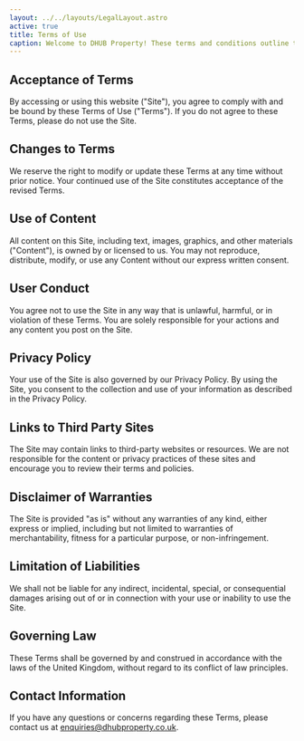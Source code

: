 ```yaml
---
layout: ../../layouts/LegalLayout.astro
active: true
title: Terms of Use
caption: Welcome to DHUB Property! These terms and conditions outline the rules and regulations for the use of our website.
---
```



## Acceptance of Terms
By accessing or using this website ("Site"), you agree to comply with and be bound by these Terms of Use ("Terms"). If you do not agree to these Terms, please do not use the Site.

## Changes to Terms
We reserve the right to modify or update these Terms at any time without prior notice. Your continued use of the Site constitutes acceptance of the revised Terms.

## Use of Content 
All content on this Site, including text, images, graphics, and other materials ("Content"), is owned by or licensed to us. You may not reproduce, distribute, modify, or use any Content without our express written consent.

## User Conduct
You agree not to use the Site in any way that is unlawful, harmful, or in violation of these Terms. You are solely responsible for your actions and any content you post on the Site.

## Privacy Policy
Your use of the Site is also governed by our Privacy Policy. By using the Site, you consent to the collection and use of your information as described in the Privacy Policy.

## Links to Third Party Sites
The Site may contain links to third-party websites or resources. We are not responsible for the content or privacy practices of these sites and encourage you to review their terms and policies.

## Disclaimer of Warranties
The Site is provided "as is" without any warranties of any kind, either express or implied, including but not limited to warranties of merchantability, fitness for a particular purpose, or non-infringement.

## Limitation of Liabilities
We shall not be liable for any indirect, incidental, special, or consequential damages arising out of or in connection with your use or inability to use the Site.

## Governing Law
These Terms shall be governed by and construed in accordance with the laws of the United Kingdom, without regard to its conflict of law principles.

## Contact Information
If you have any questions or concerns regarding these Terms, please contact us at enquiries@dhubproperty.co.uk.